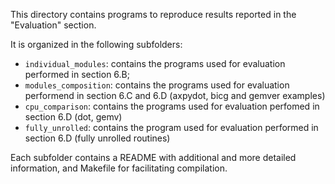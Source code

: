 This directory contains programs to reproduce results reported in the "Evaluation" section.

It is organized in the following subfolders:
- `individual_modules`: contains the programs used for evaluation performed in section 6.B;
- `modules_composition`: contains the programs used for evaluation performend in section 6.C and 6.D (axpydot, bicg and gemver examples)
- `cpu_comparison`: contains the programs used for evaluation perfomed in section 6.D (dot, gemv)
- `fully_unrolled`: contains the program used for evaluation performed in section 6.D (fully unrolled routines)

Each subfolder contains a README with additional and more detailed information, and Makefile for facilitating compilation.


